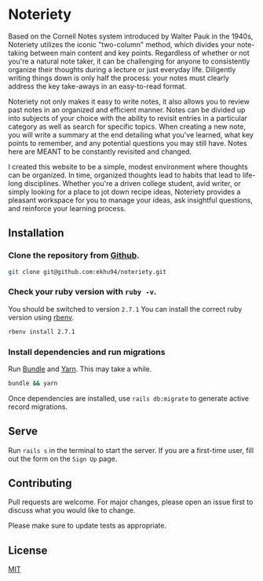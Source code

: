 # Noteriety

Based on the Cornell Notes system introduced by Walter Pauk in the 1940s, Noteriety utilizes the iconic "two-column" method, which divides your note-taking between main content and key points. Regardless of whether or not you're a natural note taker, it can be challenging for anyone to consistently organize their thoughts during a lecture or just everyday life. Diligently writing things down is only half the process: your notes must clearly address the key take-aways in an easy-to-read format.

Noteriety not only makes it easy to write notes, it also allows you to review past notes in an organized and efficient manner. Notes can be divided up into subjects of your choice with the ability to revisit entries in a particular category as well as search for specific topics. When creating a new note, you will write a summary at the end detailing what you've learned, what key points to remember, and any potential questions you may still have. Notes here are MEANT to be constantly revisited and changed.

I created this website to be a simple, modest environment where thoughts can be organized. In time, organized thoughts lead to habits that lead to life-long disciplines. Whether you're a driven college student, avid writer, or simply looking for a place to jot down recipe ideas, Noteriety provides a pleasant workspace for you to manage your ideas, ask insightful questions, and reinforce your learning process.

## Installation

### Clone the repository from [Github](https://github.com/ekhu94/noteriety).

```bash
git clone git@github.com:ekhu94/noteriety.git
```

### Check your ruby version with ```ruby -v```.

You should be switched to version ```2.7.1``` You can install the correct ruby version using [rbenv](https://github.com/rbenv/rbenv).

```bash
rbenv install 2.7.1
```

### Install dependencies and run migrations

Run [Bundle](https://github.com/rubygems/bundler) and [Yarn](https://github.com/yarnpkg/yarn). This may take a while.

```bash
bundle && yarn
```

Once dependencies are installed, use ```rails db:migrate``` to generate active record migrations.

## Serve

Run ```rails s``` in the terminal to start the server. If you are a first-time user, fill out the form on the ```Sign Up``` page.

## Contributing
Pull requests are welcome. For major changes, please open an issue first to discuss what you would like to change.

Please make sure to update tests as appropriate.

## License
[MIT](https://choosealicense.com/licenses/mit/)
